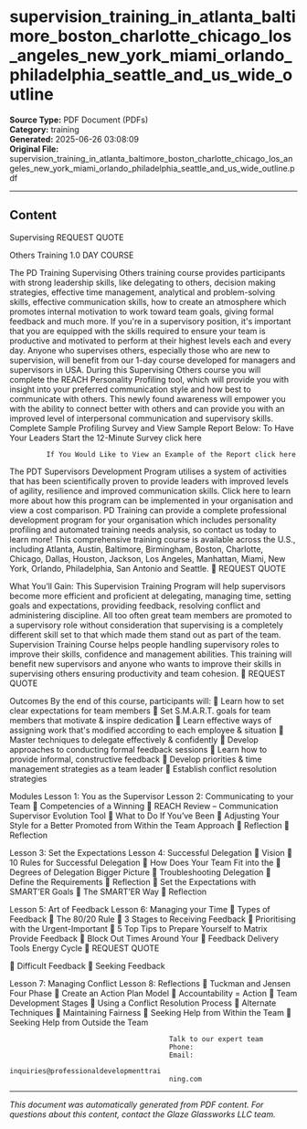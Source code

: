 ﻿# supervision_training_in_atlanta_baltimore_boston_charlotte_chicago_los_angeles_new_york_miami_orlando_philadelphia_seattle_and_us_wide_outline

**Source Type:** PDF Document (PDFs)  
**Category:** training  
**Generated:** 2025-06-26 03:08:09  
**Original File:** supervision_training_in_atlanta_baltimore_boston_charlotte_chicago_los_angeles_new_york_miami_orlando_philadelphia_seattle_and_us_wide_outline.pdf

---

## Content

Supervising                                                         REQUEST QUOTE

Others Training                                                    1.0 DAY COURSE




The PD Training Supervising Others training course provides participants with
strong leadership skills, like delegating to others, decision making strategies,
effective time management, analytical and problem-solving skills, effective
communication skills, how to create an atmosphere which promotes internal
motivation to work toward team goals, giving formal feedback and much more.
If you're in a supervisory position, it's important that you are equipped with the
skills required to ensure your team is productive and motivated to perform at
their highest levels each and every day. Anyone who supervises others,
especially those who are new to supervision, will benefit from our 1-day
course developed for managers and supervisors in USA.
During this Supervising Others course you will complete the REACH
Personality Profiling tool, which will provide you with insight into your
preferred communication style and how best to communicate with others. This
newly found awareness will empower you with the ability to connect better
with others and can provide you with an improved level of interpersonal
communication and supervisory skills.
       Complete Sample Profiling Survey and View Sample Report Below:
              To Have Your Leaders Start the 12-Minute Survey click here

             If You Would Like to View an Example of the Report click here

The PDT Supervisors Development Program utilises a system of activities that
has been scientifically proven to provide leaders with improved levels of
agility, resilience and improved communication skills. Click here to learn more
about how this program can be implemented in your organisation and view a
cost comparison.
PD Training can provide a complete professional development program for
your organisation which includes personality profiling and automated training
needs analysis, so contact us today to learn more!
This comprehensive training course is available across the U.S., including
Atlanta, Austin, Baltimore, Birmingham, Boston, Charlotte, Chicago, Dallas,
Houston, Jackson, Los Angeles, Manhattan, Miami, New York, Orlando,
Philadelphia, San Antonio and Seattle.
                                                                                    REQUEST QUOTE




What You’ll Gain:
This Supervision Training Program will help supervisors become more efficient and
proficient at delegating, managing time, setting goals and expectations, providing feedback,
resolving conflict and administering discipline.
All too often great team members are promoted to a supervisory role without consideration
that supervising is a completely different skill set to that which made them stand out as part
of the team.
Supervision Training Course helps people handling supervisory roles to improve their
skills, confidence and management abilities. This training will benefit new supervisors and
anyone who wants to improve their skills in supervising others ensuring productivity and
team cohesion.
                                                                          REQUEST QUOTE




Outcomes
By the end of this course, participants will:
    Learn how to set clear expectations for team members
    Set S.M.A.R.T. goals for team members that motivate & inspire dedication
    Learn effective ways of assigning work that's modified according to each
      employee & situation
    Master techniques to delegate effectively & confidently
    Develop approaches to conducting formal feedback sessions
    Learn how to provide informal, constructive feedback
    Develop priorities & time management strategies as a team leader
    Establish conflict resolution strategies




Modules
 Lesson 1: You as the Supervisor         Lesson 2: Communicating to your Team
    Competencies of a Winning               REACH Review – Communication
      Supervisor                               Evolution Tool
    What to Do If You’ve Been               Adjusting Your Style for a Better
      Promoted from Within the Team            Approach
    Reflection                              Reflection


 Lesson 3: Set the Expectations          Lesson 4: Successful Delegation
    Vision                                  10 Rules for Successful Delegation
    How Does Your Team Fit into the         Degrees of Delegation
      Bigger Picture                         Troubleshooting Delegation
    Define the Requirements                 Reflection
    Set the Expectations with
      SMART’ER Goals
    The SMART’ER Way
    Reflection


 Lesson 5: Art of Feedback               Lesson 6: Managing your Time
    Types of Feedback                       The 80/20 Rule
    3 Stages to Receiving Feedback          Prioritising with the Urgent-Important
    5 Top Tips to Prepare Yourself to         Matrix
      Provide Feedback                       Block Out Times Around Your
    Feedback Delivery Tools                   Energy Cycle
                                                                          REQUEST QUOTE




     Difficult Feedback
     Seeking Feedback


Lesson 7: Managing Conflict               Lesson 8: Reflections
   Tuckman and Jensen Four Phase             Create an Action Plan
     Model                                    Accountability = Action
   Team Development Stages
   Using a Conflict Resolution Process
   Alternate Techniques
   Maintaining Fairness
   Seeking Help from Within the Team
   Seeking Help from Outside the
     Team




                                           Talk to our expert team
                                           Phone:
                                           Email:
                                           inquiries@professionaldevelopmenttrai
                                           ning.com

---

*This document was automatically generated from PDF content. For questions about this content, contact the Glaze Glassworks LLC team.*
